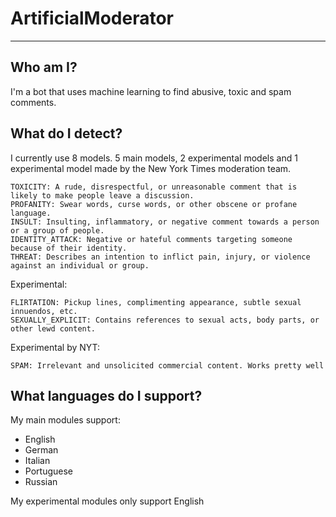 # ArtificialModerator
---

## Who am I?
I'm a bot that uses machine learning to find abusive, toxic and spam comments.

## What do I detect?
I currently use 8 models. 5 main models, 2 experimental models and 1 experimental model made by the New York Times moderation team.
```
TOXICITY: A rude, disrespectful, or unreasonable comment that is likely to make people leave a discussion. 
PROFANITY: Swear words, curse words, or other obscene or profane language.
INSULT: Insulting, inflammatory, or negative comment towards a person or a group of people.
IDENTITY_ATTACK: Negative or hateful comments targeting someone because of their identity.
THREAT: Describes an intention to inflict pain, injury, or violence against an individual or group.
```
Experimental:
```
FLIRTATION: Pickup lines, complimenting appearance, subtle sexual innuendos, etc.
SEXUALLY_EXPLICIT: Contains references to sexual acts, body parts, or other lewd content.
```
Experimental by NYT:
```
SPAM: Irrelevant and unsolicited commercial content. Works pretty well
```

## What languages do I support?
My main modules support:

* English
* German
* Italian
* Portuguese
* Russian

My experimental modules only support English


